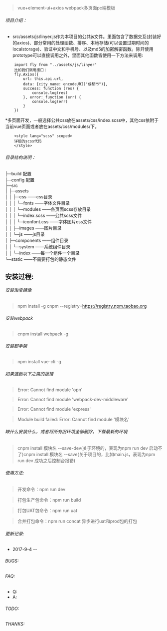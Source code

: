 > vue+element-ui+axios   webpack多页面pc端模板


###### 项目介绍：

* src/assets/js/linyer.js作为本项目的公共js文件。里面包含了数据交互(封装好的axios)、部分常用的处理函数、排序、本地存储(可以设置过期时间的localstorage)、验证中文和手机号、以及md5的加密解密函数。除开使用prototype可以直接调用之外，里面其他函数皆使用一下方法来调用:
```
    import fly from "../assets/js/linyer"
    比如我们调用接口：
    fly.Axios({
        url: this.api.url,
        data: {city_name: encodeURI("成都市")},
        success: function (res) {
            console.log(res)
        }, error: function (err) {
            console.log(err)
        }
    })
```
*多页面开发，一般选择公共css放在assets/css/index.scss中，其他css依附于当前vue页面或者放在assets/css/modules/下。

```
    <style lang="scss" scoped>
    详细的scss代码
    </style>
```


###### 目录结构说明：
├─build                           配置<br>
├─config                          配置<br>
├─src                             <br>
│  ├─assets                       <br>
│  │  ├─css         ——css目录<br>
│  │  │  └─fonts   ——字体文件目录<br>
│  │  │  └─modules   ——各页面scss存放目录<br>
│  │  │  └─index.scss    ——公共scss文件<br>
│  │  │  └─iconfont.css         ——字体图片css文件<br>
│  │  ├─images         ——图片目录<br>
│  │  └─js          ——js目录<br>
│  ├─components     ——组件目录<br>
│  │  └─system      ——系统组件目录<br>
│  │  └─index      ——每一个组件一个目录<br>
└─static            ——不需要打包的静态文件<br>

## 安装过程:

###### 安装淘宝镜像
> npm install -g cnpm --registry=https://registry.npm.taobao.org

###### 安装webpack
> cnpm install webpack -g

###### 安装脚手架
> npm install vue-cli -g

###### 如果遇到以下之类的报错
> Error: Cannot find module 'opn'

> Error: Cannot find module 'webpack-dev-middleware'

> Error: Cannot find module 'express'

> Module build failed: Error: Cannot find module '模块名'

###### 缺什么安装什么，或者将所有旧环境全部删除，下载最新的环境

> cnpm install 模块名 --save-dev(关于环境的，表现为npm run dev 启动不了)cnpm install 模块名 --save(关于项目的，比如main.js，表现为npm run dev 成功之后控制台报错)

###### 使用方法:
> 开发命令：npm run dev

> 打包生产包命令：npm run build

> 打包UAT包命令：npm run uat

> 合并打包命令：npm run concat   异步进行uat和prod包的打包



###### 更新记录:
* 2017-9-4    --

###### BUGS:

###### FAQ:
* Q:
* A:

###### TODO:

###### THANKS:

